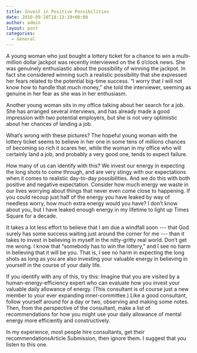 ```yaml
---
title: Invest in Positive Possibilities
date: 2010-09-20T18:13:19+00:00
author: admin
layout: post
categories:
  - General
---
```

A young woman who just bought a lottery ticket for a chance to win a multi-million dollar jackpot was recently interviewed on the 6 o’clock news. She was genuinely enthusiastic about the possibility of winning the jackpot. In fact she considered winning such a realistic possibility that she expressed her fears related to the potential big-time success. “I worry that I will not know how to handle that much money,” she told the interviewer, seeming as genuine in her fear as she was in her enthusiasm.

Another young woman sits in my office talking about her search for a job. She has arranged several interviews, and has already made a good impression with two potential employers, but she is not very optimistic about her chances of landing a job.

What’s wrong with these pictures? The hopeful young woman with the lottery ticket seems to believe in her one in some tens of millions chances of becoming so rich it scares her, while the woman in my office who will certainly land a job, and probably a very good one, tends to expect failure.

How many of us can identify with this? We invest our energy in expecting the long shots to come through, and are very stingy with our expectations when it comes to realistic day-to-day possibilities. And we do this with both positive and negative expectation. Consider how much energy we waste in our lives worrying about things that never even come close to happening. If you could recoup just half of the energy you have leaked by way of needless worry, how much extra energy would you have? I don’t know about you, but I have leaked enough energy in my lifetime to light up Times Square for a decade.

It takes a lot less effort to believe that I am due a windfall soon --- that God surely has some success waiting just around the corner for me --- than it takes to invest in believing in myself in the nitty-gritty real world. Don’t get me wrong. I know that “somebody has to win the lottery,” and I see no harm in believing that it will be you. That is, I see no harm in expecting the long shots as long as you are also investing your valuable energy in believing in yourself in the course of your daily life.

If you identify with any of this, try this: Imagine that you are visited by a human-energy-efficiency expert who can evaluate how you invest your valuable daily allowance of energy. (This consultant is of course just a new member to your ever expanding inner-committee.) Like a good consultant, follow yourself around for a day or two, observing and making some notes. Then, from the perspective of the consultant, make a list of recommendations for how you might use your daily allowance of mental energy more efficiently and constructively. 

In my experience, most people hire consultants, get their recommendationsArticle Submission, then ignore them. I suggest that you listen to this one.
